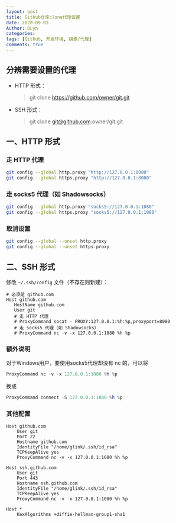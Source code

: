 ```yaml
---
layout: post
title: Github仓库clone代理设置
date: 2020-09-03
Author: DLyn
categories: 
tags: [Github, 开发环境, 镜像/代理]
comments: true
---
```


## 分辨需要设置的代理

- HTTP 形式：
   
   > git clone https://github.com/owner/git.git
- SSH 形式：
   
   > git clone git@github.com:owner/git.git

## 一、HTTP 形式
### 走 HTTP 代理

```bash
git config --global http.proxy "http://127.0.0.1:8080"
git config --global https.proxy "http://127.0.0.1:8080"
```

### 走 socks5 代理（如 Shadowsocks）

```bash
git config --global http.proxy "socks5://127.0.0.1:1080"
git config --global https.proxy "socks5://127.0.0.1:1080"
```

### 取消设置

```bash
git config --global --unset http.proxy
git config --global --unset https.proxy
```

## 二、SSH 形式

修改 `~/.ssh/config` 文件（不存在则新建）：

```
# 必须是 github.com
Host github.com
   HostName github.com
   User git
   # 走 HTTP 代理
   # ProxyCommand socat - PROXY:127.0.0.1:%h:%p,proxyport=8080
   # 走 socks5 代理（如 Shadowsocks）
   # ProxyCommand nc -v -x 127.0.0.1:1080 %h %p
```

### 额外说明
对于Windows用户，要使用socks5代理却没有 nc 的，可以将
```powershell
ProxyCommand nc -v -x 127.0.0.1:1080 %h %p
```
换成
```powershell
ProxyCommand connect -S 127.0.0.1:1080 %h %p
```

### 其他配置
```
Host github.com
    User git
    Port 22
    Hostname github.com
    IdentityFile "/home/glink/.ssh/id_rsa"
    TCPKeepAlive yes
    ProxyCommand nc -v -x 127.0.0.1:1080 %h %p

Host ssh.github.com
    User git
    Port 443
    Hostname ssh.github.com
    IdentityFile "/home/glink/.ssh/id_rsa"
    TCPKeepAlive yes
    ProxyCommand nc -v -x 127.0.0.1:1080 %h %p

Host *
    KexAlgorithms +diffie-hellman-group1-sha1
```

